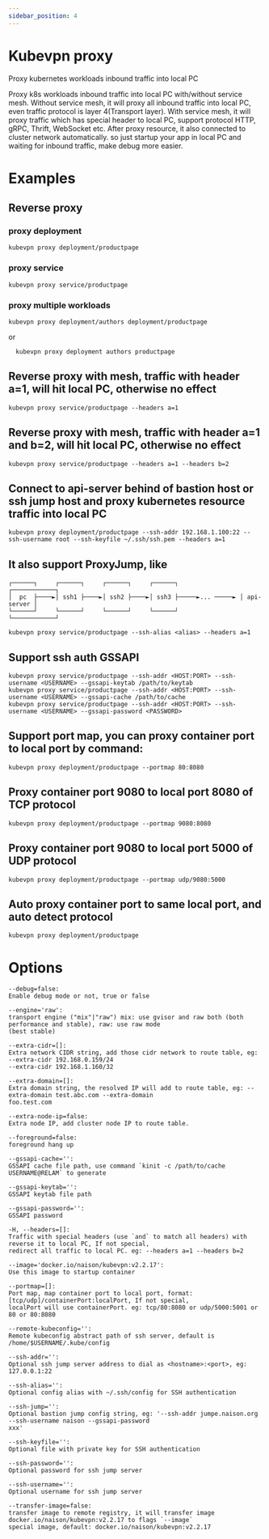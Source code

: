 ```yaml
---
sidebar_position: 4
---
```


# Kubevpn proxy

Proxy kubernetes workloads inbound traffic into local PC

Proxy k8s workloads inbound traffic into local PC with/without service mesh. Without service mesh, it will proxy all
inbound traffic into local PC, even traffic protocol is layer 4(Transport layer). With service mesh, it will proxy
traffic which has special header to local PC, support protocol HTTP, gRPC, Thrift, WebSocket etc. After proxy resource, it
also connected to cluster network automatically. so just startup your app in local PC and waiting for inbound traffic,
make debug more easier.

# Examples

## Reverse proxy

### proxy deployment

```shell
kubevpn proxy deployment/productpage
```

### proxy service

```shell
kubevpn proxy service/productpage
```

### proxy multiple workloads

```shell
kubevpn proxy deployment/authors deployment/productpage
```

or

```shell
  kubevpn proxy deployment authors productpage
```

## Reverse proxy with mesh, traffic with header a=1, will hit local PC, otherwise no effect

```shell
kubevpn proxy service/productpage --headers a=1
```

## Reverse proxy with mesh, traffic with header a=1 and b=2, will hit local PC, otherwise no effect

```shell
kubevpn proxy service/productpage --headers a=1 --headers b=2
```

## Connect to api-server behind of bastion host or ssh jump host and proxy kubernetes resource traffic into local PC

```shell
kubevpn proxy deployment/productpage --ssh-addr 192.168.1.100:22 --ssh-username root --ssh-keyfile ~/.ssh/ssh.pem --headers a=1
```

## It also support ProxyJump, like

```text
┌──────┐     ┌──────┐     ┌──────┐     ┌──────┐                 ┌────────────┐
│  pc  ├────►│ ssh1 ├────►│ ssh2 ├────►│ ssh3 ├─────►... ─────► │ api-server │
└──────┘     └──────┘     └──────┘     └──────┘                 └────────────┘
```

```shell
kubevpn proxy service/productpage --ssh-alias <alias> --headers a=1
```

## Support ssh auth GSSAPI

```shell
kubevpn proxy service/productpage --ssh-addr <HOST:PORT> --ssh-username <USERNAME> --gssapi-keytab /path/to/keytab
kubevpn proxy service/productpage --ssh-addr <HOST:PORT> --ssh-username <USERNAME> --gssapi-cache /path/to/cache
kubevpn proxy service/productpage --ssh-addr <HOST:PORT> --ssh-username <USERNAME> --gssapi-password <PASSWORD>
```

## Support port map, you can proxy container port to local port by command:

```shell
kubevpn proxy deployment/productpage --portmap 80:8080
```

## Proxy container port 9080 to local port 8080 of TCP protocol

```shell
kubevpn proxy deployment/productpage --portmap 9080:8080
```

## Proxy container port 9080 to local port 5000 of UDP protocol

```shell
kubevpn proxy deployment/productpage --portmap udp/9080:5000
```

## Auto proxy container port to same local port, and auto detect protocol

```shell
kubevpn proxy deployment/productpage
```

# Options

```text
--debug=false:
Enable debug mode or not, true or false

--engine='raw':
transport engine ("mix"|"raw") mix: use gvisor and raw both (both performance and stable), raw: use raw mode
(best stable)

--extra-cidr=[]:
Extra network CIDR string, add those cidr network to route table, eg: --extra-cidr 192.168.0.159/24
--extra-cidr 192.168.1.160/32

--extra-domain=[]:
Extra domain string, the resolved IP will add to route table, eg: --extra-domain test.abc.com --extra-domain
foo.test.com

--extra-node-ip=false:
Extra node IP, add cluster node IP to route table.

--foreground=false:
foreground hang up

--gssapi-cache='':
GSSAPI cache file path, use command `kinit -c /path/to/cache USERNAME@RELAM` to generate

--gssapi-keytab='':
GSSAPI keytab file path

--gssapi-password='':
GSSAPI password

-H, --headers=[]:
Traffic with special headers (use `and` to match all headers) with reverse it to local PC, If not special,
redirect all traffic to local PC. eg: --headers a=1 --headers b=2

--image='docker.io/naison/kubevpn:v2.2.17':
Use this image to startup container

--portmap=[]:
Port map, map container port to local port, format: [tcp/udp]/containerPort:localPort, If not special,
localPort will use containerPort. eg: tcp/80:8080 or udp/5000:5001 or 80 or 80:8080

--remote-kubeconfig='':
Remote kubeconfig abstract path of ssh server, default is /home/$USERNAME/.kube/config

--ssh-addr='':
Optional ssh jump server address to dial as <hostname>:<port>, eg: 127.0.0.1:22

--ssh-alias='':
Optional config alias with ~/.ssh/config for SSH authentication

--ssh-jump='':
Optional bastion jump config string, eg: '--ssh-addr jumpe.naison.org --ssh-username naison --gssapi-password
xxx'

--ssh-keyfile='':
Optional file with private key for SSH authentication

--ssh-password='':
Optional password for ssh jump server

--ssh-username='':
Optional username for ssh jump server

--transfer-image=false:
transfer image to remote registry, it will transfer image docker.io/naison/kubevpn:v2.2.17 to flags `--image`
special image, default: docker.io/naison/kubevpn:v2.2.17
```
